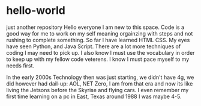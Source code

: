 # hello-world
just another repository
Hello everyone I am new to this space. Code is a good way for me to work on my self meaning orgainzing with steps and not rushing to complete something. So far I have learned HTML  CSS. My eyes have seen Python, and Java Script. There are a lot more techniques of coding I may need to pick up. I also know I must use the vocabulary in order to keep up with my fellow code veterens. I know I must pace myself to my needs first.

In the early 2000s Technology then was just starting, we didn't have 4g, we did however had dail-up: AOL, NET Zero, I am from that era and now its like living the Jetsons before the Skyrise and flying cars. I even remember my first time learning on a pc in East, Texas around 1988 I was maybe 4-5. 
